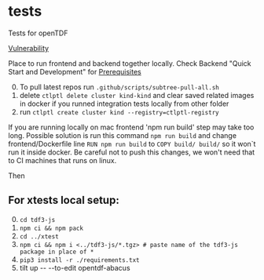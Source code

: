 # tests
Tests for openTDF

[Vulnerability](vulnerability)

Place to run frontend and backend together locally.
Check Backend "Quick Start and Development" for [Prerequisites](https://github.com/opentdf/backend#prerequisites)

0) To pull latest repos run `.github/scripts/subtree-pull-all.sh`
1) delete `ctlptl delete cluster kind-kind` and clear saved related images in docker if you runned integration tests locally from other folder
2) run `ctlptl create cluster kind --registry=ctlptl-registry`

If you are running locally on mac frontend 'npm run build' step may take too long. Possible solution is run this
command `npm run build` and change frontend/Dockerfile line `RUN npm run build` to `COPY build/ build/` so it won`t
run it inside docker. Be careful not to push this changes, we won't need that to CI machines that runs on linux.

Then

## For xtests local setup:
0) `cd tdf3-js`
1) `npm ci && npm pack`
2) `cd ../xtest`
3) `npm ci && npm i <../tdf3-js/*.tgz> # paste name of the tdf3-js package in place of *`
4) `pip3 install -r ./requirements.txt`
5) tilt up -- --to-edit opentdf-abacus
